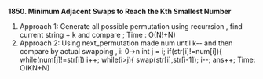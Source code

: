 **1850. Minimum Adjacent Swaps to Reach the Kth Smallest Number**
1. Approach 1: Generate all possible permutation using recurrsion , find current string + k and compare ; Time : O(N!+N)
2. Approach 2: Using next_permutation made num until k-- and then compare by actual swapping , i: 0->n
int j = i;
if(str[i]!=num[i]){
while(num[j]!=str[i]) i++;
while(i>j){
swap(str[i],str[i-1]);
i--;
ans++;
Time: O(KN+N)